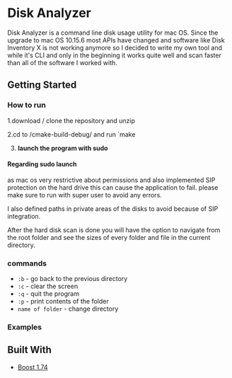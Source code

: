 # Disk Analyzer

Disk Analyzer is a command line disk usage utility for mac OS.
Since the upgrade to mac OS 10.15.6 most APIs have changed and software like Disk Inventory X is not working anymore 
so I decided to write my own tool and while it's CLI and only in the beginning it works quite well and scan faster than all of the software I worked with.



## Getting Started
### How to run
1.download / clone the repository and unzip

2.cd to /cmake-build-debug/ and run `make

3. **launch the program with sudo**

#### Regarding sudo launch
as mac os very restrictive about permissions and also implemented SIP protection on the hard drive this can cause the application to fail. please make sure to run with super user to avoid any errors. 

I also defined paths in private areas of the disks to avoid because of SIP integration.


After the hard disk scan is done you will have the option to navigate from the root folder and see the sizes of every folder and file in the current directory.
 
### **commands**
* `:b` - go back to the previous directory
* `:c` - clear the screen
* `:q` - quit the program
* `:p` - print contents of the folder
* `name of folder` - change directory


### Examples



## Built With

* [Boost 1.74](https://www.boost.org/users/history/version_1_74_0.html) 


